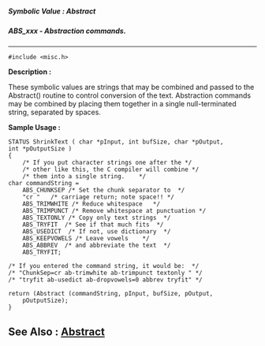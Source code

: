 ##### Symbolic Value : Abstract
##### ABS_xxx - Abstraction commands.
---
```
#include <misc.h>
```
**Description :**

These symbolic values are strings that may be combined and passed to the 
Abstract() routine to control conversion of the text.  Abstraction commands may 
be combined by placing them together in a single null-terminated string, 
separated by spaces.

**Sample Usage :**
```
STATUS ShrinkText ( char *pInput, int bufSize, char *pOutput,
int *pOutputSize )
{
	/* If you put character strings one after the */
	/* other like this, the C compiler will combine */
	/* them into a single string.    */
char commandString =
	ABS_CHUNKSEP /* Set the chunk separator to  */
	"cr "   /* carriage return; note space!! */
	ABS_TRIMWHITE /* Reduce whitespace   */
	ABS_TRIMPUNCT /* Remove whitespace at punctuation */
	ABS_TEXTONLY /* Copy only text strings  */
	ABS_TRYFIT  /* See if that much fits  */
	ABS_USEDICT  /* If not, use dictionary  */
	ABS_KEEPVOWELS /* Leave vowels    */
	ABS_ABBREV  /* and abbreviate the text  */
	ABS_TRYFIT;

/* If you entered the command string, it would be:  */
/* "ChunkSep=cr ab-trimwhite ab-trimpunct textonly " */
/* "tryfit ab-usedict ab-dropvowels=0 abbrev tryfit" */

return (Abstract (commandString, pInput, bufSize, pOutput,
	pOutputSize);
}

```
**See Also :**
[Abstract](/domino-c-api-docs/reference/Func/Abstract)
---
